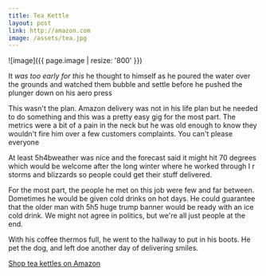 ```yaml
---
title: Tea Kettle
layout: post
link: http://amazon.com
image: /assets/tea.jpg
---
```

![image]({{ page.image | resize: '800' }})
          
It *was too early for this* he thought to himself as he poured the water over the grounds and watched them bubble and settle before he pushed the plunger down on his aero press

This wasn't the plan. Amazon delivery was not in his life plan but he needed to do something and this was a pretty easy gig for the most part. The metrics were a bit of a pain in the neck but he was old enough to know they wouldn't fire him over a few customers complaints. You can't please everyone

At least 5h4bweather was nice and the forecast said it might hit 70 degrees which would be welcome after the long winter where he worked through I r storms and blizzards so people could get their stuff delivered. 

For the most part, the people he met on this job were few and far between. Dometimes he would be given cold drinks on hot days. He could guarantee that the older man with 5h5 huge trump banner would be ready with an ice cold drink. We might not agree in politics, but we're all just people at the end.  

With his coffee thermos full, he went to the hallway to put in his boots. He pet the dog, and left doe another day of delivering smiles. 

[Shop tea kettles on Amazon](https://amzn.to/485cBZB)
